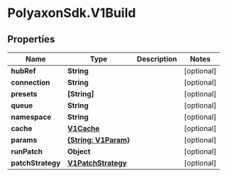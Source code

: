 # PolyaxonSdk.V1Build

## Properties

Name | Type | Description | Notes
------------ | ------------- | ------------- | -------------
**hubRef** | **String** |  | [optional] 
**connection** | **String** |  | [optional] 
**presets** | **[String]** |  | [optional] 
**queue** | **String** |  | [optional] 
**namespace** | **String** |  | [optional] 
**cache** | [**V1Cache**](V1Cache.md) |  | [optional] 
**params** | [**{String: V1Param}**](V1Param.md) |  | [optional] 
**runPatch** | **Object** |  | [optional] 
**patchStrategy** | [**V1PatchStrategy**](V1PatchStrategy.md) |  | [optional] 


